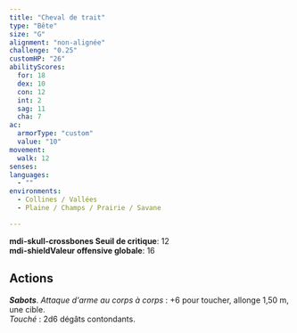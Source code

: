 ```yaml
---
title: "Cheval de trait"
type: "Bête"
size: "G"
alignment: "non-alignée"
challenge: "0.25"
customHP: "26"
abilityScores:
  for: 18
  dex: 10
  con: 12
  int: 2
  sag: 11
  cha: 7
ac:
  armorType: "custom"
  value: "10"
movement:
  walk: 12
senses:
languages:
  - ""
environments:
  - Collines / Vallées
  - Plaine / Champs / Prairie / Savane

---
```

**<v-icon>mdi-skull-crossbones</v-icon> Seuil de critique**: 12      
**<v-icon>mdi-shield</v-icon>Valeur offensive globale**: 16     
## Actions
_**Sabots**_. _Attaque d'arme au corps à corps_ : +6 pour toucher, allonge 1,50 m, une cible.  
_Touché_ : 2d6 dégâts contondants.
